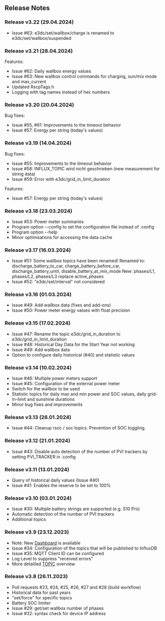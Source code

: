 ## Release Notes

### Release v3.22 (29.04.2024)

- Issue #63: e3dc/set/wallbox/charge is renamed to e3dc/set/wallbox/suspended

### Release v3.21 (28.04.2024)

Features:
- Issue #62: Daily wallbox energy values
- Issue #63: New wallbox control commands for charging, sun/mix mode and max_current
- Updated RscpTags.h
- Logging with tag names instead of hex numbers

### Release v3.20 (20.04.2024)

Bug fixes:
- Issue #55, #61: Improvements to the timeout behavior
- Issue #57: Energy per string (today's values)

### Release v3.19 (14.04.2024)

Bug fixes:
- Issue #55: Improvements to the timeout behavior
- Issue #58: INFLUX_TOPIC wird nicht geschrieben (new measurement for string data)
- Issue #59: Error with e3dc/grid_in_limit_duration

Features:
- Issue #57: Energy per string (today's values)

### Release v3.18 (23.03.2024)

- Issue #53: Power meter summaries
- Program option --config to set the configuration file instead of .config
- Program option --help
- Minor optimisations for accessing the data cache

### Release v3.17 (16.03.2024)

- Issue #51: Some wallbox topics have been renamed!
  Renamed to: discharge_battery_to_car, charge_battery_before_car, discharge_battery_until, disable_battery_at_mix_mode
  New: phases/L1, phases/L2, phases/L3 replace active_phases
- Issue #52: "e3dc/set/interval" not considered

### Release v3.16 (01.03.2024)

- Issue #49: Add wallbox data (fixes and add-ons)
- Issue #50: Power meter energy values with float precision

### Release v3.15 (17.02.2024)

- Issue #47: Rename the topic e3dc/grid_in_duration to e3dc/grid_in_limit_duration
- Issue #48: Historical Day Data for the Start Year not working
- Issue #49: Add wallbox data
- Option to configure daily historical (#40) and statistic values

### Release v3.14 (10.02.2024)

- Issue #46: Multiple power meters support
- Issue #45: Configuration of the external power meter
- Switch for the wallbox to be used
- Statistic topics for daily max and min power and SOC values, daily grid-in-limit and sunshine durations
- Minor bug fixes and improvements

### Release v3.13 (26.01.2024)

- Issue #44: Cleanup rsoc / soc topics. Prevention of SOC toggling.

### Release v3.12 (21.01.2024)

- Issue #43: Disable auto detection of the number of PVI trackers by setting PVI_TRACKER in .config

### Release v3.11 (13.01.2024)

- Query of historical daily values (Issue #40)
- Issue #41: Enables the reserve to be set to 100%

### Release v3.10 (03.01.2024)

- Issue #30: Multiple battery strings are supported (e.g. S10 Pro)
- Automatic detection of the number of PVI trackers
- Additional topics

### Release v3.9 (23.12.2023)

- Note: New [Dashboard](https://github.com/pvtom/rscp2mqtt-dashboard) is available
- Issue #34: Configuration of the topics that will be published to InfluxDB
- Issue #35: MQTT Client ID can be configured
- Log Level to suppress "received errors"
- More detailled [TOPIC](TOPICS.md) overview

### Release v3.8 (26.11.2023)

- Pull requests #23, #24, #25, #26, #27 and #28 (build workflow)
- Historical data for past years
- "set/force" for specific topics
- Battery SOC limiter
- Issue #29: get/set wallbox number of phases
- Issue #32: syntax check for device IP address
